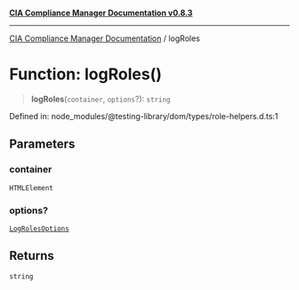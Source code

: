 [**CIA Compliance Manager Documentation v0.8.3**](../README.md)

***

[CIA Compliance Manager Documentation](../globals.md) / logRoles

# Function: logRoles()

> **logRoles**(`container`, `options`?): `string`

Defined in: node\_modules/@testing-library/dom/types/role-helpers.d.ts:1

## Parameters

### container

`HTMLElement`

### options?

[`LogRolesOptions`](../interfaces/LogRolesOptions.md)

## Returns

`string`
